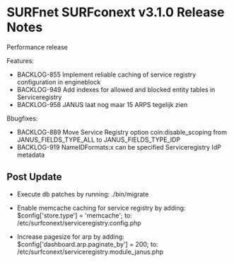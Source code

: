 # SURFnet SURFconext v3.1.0 Release Notes #

Performance release

Features:
* BACKLOG-855 Implement reliable caching of service registry configuration in engineblock
* BACKLOG-949 Add indexes for allowed and blocked entity tables in Serviceregistry
* BACKLOG-958 JANUS laat nog maar 15 ARPS tegelijk zien

Bbugfixes:
* BACKLOG-889 Move Service Registry option coin:disable_scoping from JANUS_FIELDS_TYPE_ALL to JANUS_FIELDS_TYPE_IDP
* BACKLOG-919 NameIDFormats:x can be specified Serviceregistry IdP metadata

Post Update
-------------
- Execute db patches by running:
./bin/migrate

- Enable memcache caching for service registry by adding:
$config['store.type'] = 'memcache';
to:
/etc/surfconext/serviceregistry.config.php

- Increase pagesize for arp by adding:
$config['dashboard.arp.paginate_by'] = 200;
to:
/etc/surfconext/serviceregistry.module_janus.php